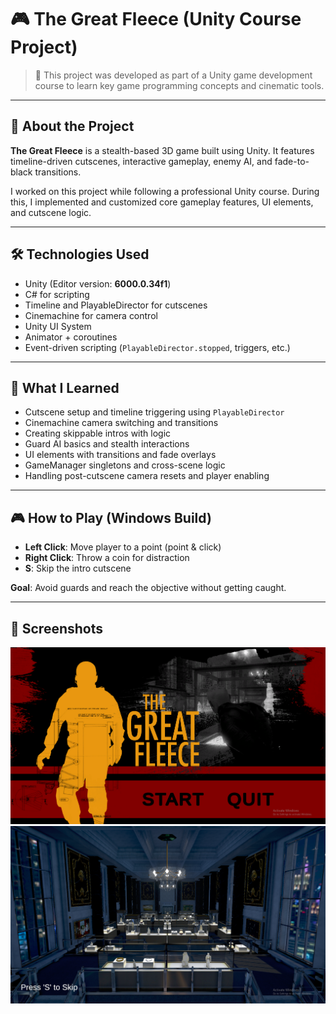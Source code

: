 # 🎮 The Great Fleece (Unity Course Project)

> 🚧 This project was developed as part of a Unity game development course to learn key game programming concepts and cinematic tools.

---

## 📘 About the Project

**The Great Fleece** is a stealth-based 3D game built using Unity. It features timeline-driven cutscenes, interactive gameplay, enemy AI, and fade-to-black transitions.

I worked on this project while following a professional Unity course. During this, I implemented and customized core gameplay features, UI elements, and cutscene logic.

---

## 🛠️ Technologies Used

- Unity (Editor version: **6000.0.34f1**)
- C# for scripting
- Timeline and PlayableDirector for cutscenes
- Cinemachine for camera control
- Unity UI System
- Animator + coroutines
- Event-driven scripting (`PlayableDirector.stopped`, triggers, etc.)

---

## 🧠 What I Learned

- Cutscene setup and timeline triggering using `PlayableDirector`
- Cinemachine camera switching and transitions
- Creating skippable intros with logic
- Guard AI basics and stealth interactions
- UI elements with transitions and fade overlays
- GameManager singletons and cross-scene logic
- Handling post-cutscene camera resets and player enabling

---

## 🎮 How to Play (Windows Build)

- **Left Click**: Move player to a point (point & click)
- **Right Click**: Throw a coin for distraction
- **S**: Skip the intro cutscene

**Goal**: Avoid guards and reach the objective without getting caught.

---

## 📸 Screenshots

![Main Menu](Assets/Screenshots/Main_Menu.png)
![Cutscene](Assets/Screenshots/cutscene2.png)
